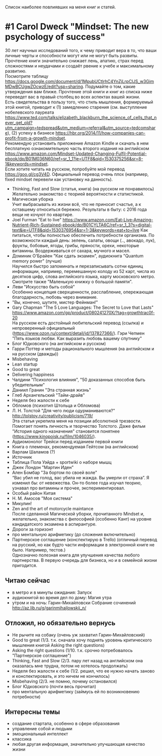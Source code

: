 Список наиболее повлиявших на меня книг и статей.
# #1 Carol Dweck "Mindset: The new psychology of success"
30 лет научных исследований того, к чему приводит вера в то, что ваши личные черты и способности могут или не могут быть развиты.\
Прочтение книги значительно снижает лень, апатию, страх перед сложностями и неудачами и создаёт рвение к учебе и максимальному развитию.\
Посмотрите таблицу https://docs.google.com/document/d/1MpubUCtlrhC4YnZjLrpClJS_w3GimMDwBCUgwZOcwzE/edit?usp=sharing. Подумайте о том, какие утверждения вам ближе. Прочтение этой книги и книг из списка ниже переведет вас в правый столбец во всех аспектах вашей жизни.\
Есть свидетельства в пользу того, что стиль мышления, формируемый этой книгой, приводит к (1) замедлению старения (см. выступление нобелевского лауреата https://www.ted.com/talks/elizabeth_blackburn_the_science_of_cells_that_never_get_old?utm_campaign=tedspread&utm_medium=referral&utm_source=tedcomshare), (2) успеху в бизнесе https://hbr.org/2014/11/how-companies-can-profit-from-a-growth-mindset. \
Рекомендую установить приложение Amazon Kindle и скачать в нем бесплатную ознакомительную часть второго издания на английском https://www.amazon.com/Mindset-Updated-Changing-Fulfil-Potential-ebook/dp/B01M036N60/ref=sr_1_1?ie=UTF8&qid=1530375256&sr=8-1&keywords=mindset. \
Если хотите читать на русском, попробуйте мой перевод https://goo.gl/cg3V4D. Официальный перевод очень плох (например, fixed mindset перевели как установку на данность).
* Thinking, Fast and Slow (статья, книга) (на русском не понравилось)\
Желательно знакомство с теорией вероятности и статистикой.
* Магическая уборка\
Учит выбрасывать из жизни всё, что не приносит счастье, а к оставшему относиться бережно. Результаты в быту: с 2016 года вещи не кочуют по квартире.
* Joel Furman "Eat to live"
https://www.amazon.com/Eat-Live-Amazing-Nutrient-Rich-Sustained-ebook/dp/B01CYLTA6C/ref=sr_1_3?s=digital-text&ie=UTF8&qid=1530376954&sr=1-3&keywords=eat+to+live
Как питаться, чтобы полностью обеспечить потребности организма. По возможности каждый день: зелень, салаты, овощи (.., авокадо, лук), фрукты, бобовые, ягоды, грибы, пряности, орехи, некоторые витамины. Воздерживаться от сахара, мучного и масел.
* Доминик О'Брайен "Как сдать экзамен", аудиокнига "Quantum memory power" (лучше)\
Научился быстро запоминать и перезаписывать сотни единиц информации, например, перемешанную колоду из 52 карт, числа из десятков цифр, слова английского языка, карту московского метро. \
Смотрите также "Маленькую книжку о большой памяти".
* Леви "Искусство быть собой" \
Особенно концепция сверхценности, расслабление, опережающая благодарность, любовь через внимание.
* "Вы, конечно, шутите, мистер Фейнман!"
* Gary Chapman "The 5 Love Languages: The Secret to Love that Lasts"
https://www.amazon.com/gp/product/080241270X/?tag=growthtrac0f-20 \
На русском есть достойный любительский перевод (ссылка) и непроверенный официальный (https://www.ozon.ru/context/detail/id/137827366/). Гэри Чепмен "Пять языков любви. Как выразить любовь вашему спутнику"
* Блог Юдковского (на английском и русском)
* Гарри Поттер и методы рационального мышления (на английском и на русском (дважды))
* Misbehaving
* Lean startup
* Good to great
* Delivering happiness
* Чалдини "Психология влияния", "50 доказанных способов быть убедительным"
* Даниил Гранин "Эта странная жизнь"
* Глеб Архангельский "Тайм-драйв"
* Неделя без жалости к себе
* Обломов (психотип Штольца и Обломова)
* Л. Н. Толстой "Для чего люди одурманиваются?" \
http://tolstoy.ru/creativity/publicism/719/ \
Эта статья укрепила меня на позиции абсолютной трезвости.
Помогает понять личность и творчество Толстого. Даже фильм "История одного назначения" становится понятнее (https://www.kinopoisk.ru/film/1046035/).
* Аудиомонолог Трейси перед изданием первой книги
* Книга о племенах, рекомендуемая Гейтсом (на английском)
* Варлам Шаламов (?)
* Источник
* Таблица Пола Уэйда + sportwiki о наборе мышц
* Джек Лондон "Мартин Иден"
* Ален Бомбар "За бортом по своей воле"\
“Вас убил не голод, вас убила не жажда. Вы умерли от страха”. Я изменил бы: от невежества. Он-то более года изучал теорию, узнавал про витамины и прочее, экспериментировал.
* Особый район Китая
* Н. М. Амосов "Моя система"
* Микулин!
* Zen and the art of motorcycle maintance\
После сделанной Магической уборки, прочитанного Mindset и, желательно, знакомства с философией (особенно Кант) на уровне кандидатского экзамена в аспирантуре.
* Дороги за горизонт
* про ментальную арифметику (до сложения включительно)
* Партнерское соглашение (конспектирую в Trello) (отличный перевод на русский, но как будто части информации в электронной книге не было. Например, тестов.) \
Однозначно полезная книга для улучшения качества любого партнерства. В первую очередь для бизнеса, но и в семейной жизни пригодится.

## Читаю сейчас
* в метро и в минуты ожидания: Запуск
* аудиокнигой во время дел по дому: Магия утра
* утром и на ночь: Гарин-Михайловски Собрание сочинений http://az.lib.ru/g/garinmihajlowskij_n/

## Отложил, но обязательно вернусь
* Не рычите на собаку (очень уж захватил Гарин-Михайловский)
* Good to great (1/3. т.к. сначала хочу поднять уровень критического мышления книгой Asking the right questions)
* Asking the right questions (1/10. т.к. срочно потребовалось "Партнерское соглашение")
* Thinking, Fast and Slow (2/3. пару лет назад на английском она оказалась мне трудна, потом не хотелось продолжать)
* Неделя без жалости к себе (1/2. решил, что ее нужно начать заново и конспектировать, и это ничем не кончилось)
* Misbehaving (2/3. не помню, почему остановился)
* Блог Юдковского (почти весь прочитал)
* про ментальную арифметику (займусь ей по возникновению потребности)

## Интересны темы
* создание стартапа, особенно в сфере образования
* управление собой и людьми
* эмоциональный интеллект
* классика
* любая другая информация, значительно улучшающая качество жизни
